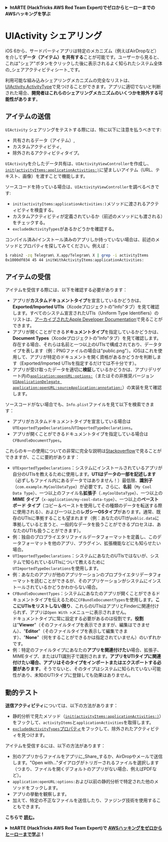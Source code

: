 <details>

<summary><strong>htARTE (HackTricks AWS Red Team Expert)でゼロからヒーローまでのAWSハッキングを学ぶ</strong></summary>

HackTricksをサポートする他の方法:

* **HackTricksにあなたの会社を広告掲載したい場合**や**HackTricksをPDFでダウンロードしたい場合**は、[**サブスクリプションプラン**](https://github.com/sponsors/carlospolop)をチェックしてください。
* [**公式PEASS & HackTricksグッズ**](https://peass.creator-spring.com)を入手する
* [**The PEASS Family**](https://opensea.io/collection/the-peass-family)を発見し、独占的な[**NFTs**](https://opensea.io/collection/the-peass-family)のコレクションをチェックする
* 💬 [**Discordグループ**](https://discord.gg/hRep4RUj7f)や[**telegramグループ**](https://t.me/peass)に**参加する**か、**Twitter** 🐦 [**@carlospolopm**](https://twitter.com/carlospolopm)を**フォローする**。
* **HackTricks**と[**HackTricks Cloud**](https://github.com/carlospolop/hacktricks-cloud)のgithubリポジトリにPRを提出して、あなたのハッキングテクニックを共有する。

</details>


# UIActivity シェアリング

iOS 6から、サードパーティアプリは特定のメカニズム（例えばAirDropなど）を介して**データ（アイテム）を共有する**ことが可能です。ユーザーから見ると、これは"シェア"ボタンをクリックした後に表示されるよく知られたシステム全体の_シェアアクティビティシート_です。

利用可能な組み込みシェアリングメカニズムの完全なリストは、[UIActivity.ActivityType](https://developer.apple.com/documentation/uikit/uiactivity/activitytype)で見つけることができます。アプリに適切でないと判断された場合、**開発者はこれらのシェアリングメカニズムのいくつかを除外する可能性があります**。

## **アイテムの送信**

`UIActivity` シェアリングをテストする際には、特に以下に注意を払うべきです:

* 共有されるデータ（アイテム）,
* カスタムアクティビティ,
* 除外されるアクティビティタイプ。

`UIActivity`を介したデータ共有は、`UIActivityViewController`を作成し、[`init(activityItems:applicationActivities:)`](https://developer.apple.com/documentation/uikit/uiactivityviewcontroller/1622019-init)に望ましいアイテム（URL、テキスト、画像）を渡すことで機能します。

ソースコードを持っている場合は、`UIActivityViewController`を調べるべきです:

* `init(activityItems:applicationActivities:)`メソッドに渡されるアクティビティを検査する。
* カスタムアクティビティが定義されているか（前述のメソッドにも渡される）をチェックする。
* `excludedActivityTypes`があるかどうかを確認する。

コンパイル済み/インストール済みのアプリしか持っていない場合は、前述のメソッドとプロパティを探してみてください。例えば：
```bash
$ rabin2 -zq Telegram\ X.app/Telegram\ X | grep -i activityItems
0x1000df034 45 44 initWithActivityItems:applicationActivities:
```
## **アイテムの受信**

アイテムを受信する際には、以下を確認する必要があります：

* アプリが**カスタムドキュメントタイプ**を宣言しているかどうかは、**Exported/Imported UTIs**（Xcodeプロジェクトの"Info"タブ）を見て確認します。すべてのシステム宣言されたUTIs（Uniform Type Identifiers）のリストは、[アーカイブされたApple Developer Documentation](https://developer.apple.com/library/archive/documentation/Miscellaneous/Reference/UTIRef/Articles/System-DeclaredUniformTypeIdentifiers.html#//apple_ref/doc/uid/TP40009259)で見ることができます。
* アプリが開くことができる**ドキュメントタイプ**を指定しているかどうかは、**Document Types**（Xcodeプロジェクトの"Info"タブ）を見て確認します。存在する場合、それらは名前と一つ以上のUTIsで構成されており、データタイプを表します（例：PNGファイルの場合は"public.png"）。iOSはこれを使用して、アプリが特定のドキュメントを開く資格があるかどうかを判断します（Exported/Imported UTIsを指定するだけでは不十分です）。
* アプリが受け取ったデータを適切に**検証**しているかどうかは、アプリデリゲート内の[`application:openURL:options:`](https://developer.apple.com/documentation/uikit/uiapplicationdelegate/1623112-application?language=objc)（またはその非推奨バージョン[`UIApplicationDelegate application:openURL:sourceApplication:annotation:`](https://developer.apple.com/documentation/uikit/uiapplicationdelegate/1623073-application?language=objc)）の実装を見て確認します。

ソースコードがない場合でも、`Info.plist`ファイルを見て以下を検索できます：

* アプリがカスタムドキュメントタイプを宣言している場合は`UTExportedTypeDeclarations`/`UTImportedTypeDeclarations`。
* アプリが開くことができるドキュメントタイプを指定している場合は`CFBundleDocumentTypes`。

これらのキーの使用についての非常に完全な説明は[Stackoverflow](https://stackoverflow.com/questions/21937978/what-are-utimportedtypedeclarations-and-utexportedtypedeclarations-used-for-on-i)で見ることができますが、ここに要約があります：

* `UTExportedTypeDeclarations`：システムにインストールされているアプリが自分のUTIsを教えるために使用します。**UTIはデータの一部を記述します**（必ずしもファイル内にあるデータではありません！）最低限、**識別子**（`com.example.MyCoolDataType`）が必要です。さらに、**名前**（`My Cool Data Type`）、一つ以上のファイル名**拡張子**（`.myCoolDataType`）、一つ以上の**MIME** **タイプ**（`x-application/my-cool-data-type`）、一つ以上の**ペーストボード** **タイプ**（コピー＆ペーストを使用してその種類のデータを転送する際に使用される）、および一つ以上の**レガシーOSタイプ**があります。通常、既存のUTIsに準拠することも望まれます（例：あなたのUTIが`public.data`に準拠していると言うと、一般的なデータを扱うことができるプロセスは、あなたのUTIも扱うことができます）。
* 例：独自のプロプライエタリファイルデータフォーマットを定義し、このデータフォーマットを他のアプリ、プラグイン、拡張機能などにも知らせたい場合。
* `UTImportedTypeDeclarations`：システムにあなたのUTIsではないが、システムで知られているUTIsについて教えるために`UTImportedTypeDeclarations`を使用します。
* 例：あなたのアプリが他のアプリケーションのプロプライエタリデータフォーマットを読むことができるが、そのアプリケーションがシステムにインストールされているかどうかわからない場合。
* `CFBundleDocumentTypes`：システムにあなたのアプリが開くことができるドキュメントタイプを伝えるために`CFBundleDocumentTypes`を使用します。**ここにUTIsをリストしない限り**、これらのUTIsはアプリとFinderに関連付けられず、アプリは`Open With >`メニューに表示されません。\
ドキュメントタイプに常に設定する必要があるのは役割です。**役割**は"**Viewer**"（そのファイルタイプを表示できますが、編集はできません）、"**Editor**"（そのファイルタイプを表示して編集できます）、"**None**"（何をすることができるかは指定されていません）のいずれかです。
* 例：特定のファイルタイプにあなたの**アプリを関連付けたい**場合、拡張子、MIMEタイプ、またはUTI識別子で識別されます。**アプリをUTIタイプに関連付けたい場合、アプリはそのタイプをインポートまたはエクスポートする必要があります**。そうでないと、そのタイプはシステムに知られていない可能性があり、未知のUTIタイプに登録しても効果はありません。

## 動的テスト

**送信アクティビティ**については、以下の方法があります：

* 静的分析で見たメソッド（[`init(activityItems:applicationActivities:)`](https://developer.apple.com/documentation/uikit/uiactivityviewcontroller/1622019-init)）をフックして、`activityItems`と`applicationActivities`を取得します。
* [`excludedActivityTypes`プロパティ](https://developer.apple.com/documentation/uikit/uiactivityviewcontroller/1622009-excludedactivitytypes)をフックして、除外されたアクティビティを見つけます。

アイテムを受信するには、以下の方法があります：

* 別のアプリからファイルをアプリに_Share_するか、AirDropやメールで送信します。"Open with..."ダイアログがトリガーされるファイルを選択します（つまり、ファイルを開くデフォルトのアプリがない場合、例えばPDFなど）。
* `application:openURL:options:`および以前の静的分析で特定された他のメソッドをフックします。
* アプリの挙動を観察します。
* 加えて、特定の不正なファイルを送信したり、ファジング技術を使用することもできます。

**こちらで** [**読む**](https://mobile-security.gitbook.io/mobile-security-testing-guide/ios-testing-guide/0x06h-testing-platform-interaction#dynamic-analysis-8)**。**

<details>

<summary><strong>htARTE (HackTricks AWS Red Team Expert)で</strong> <a href="https://training.hacktricks.xyz/courses/arte"><strong>AWSハッキングをゼロからヒーローまで学ぶ</strong></a><strong>！</strong></summary>

HackTricksをサポートする他の方法：

* **HackTricksにあなたの会社を広告したい**、または**HackTricksをPDFでダウンロードしたい**場合は、[**サブスクリプションプラン**](https://github.com/sponsors/carlospolop)をチェックしてください！
* [**公式PEASS & HackTricksグッズ**](https://peass.creator-spring.com)を入手してください。
* [**The PEASS Family**](https://opensea.io/collection/the-peass-family)を発見してください。私たちの独占的な[**NFTs**](https://opensea.io/collection/the-peass-family)のコレクションです。
* 💬 [**Discordグループ**](https://discord.gg/hRep4RUj7f)や[**テレグラムグループ**](https://t.me/peass)に**参加する**か、**Twitter** 🐦 [**@carlospolopm**](https://twitter.com/carlospolopm)で**フォロー**してください。
* **HackTricks**（https://github.com/carlospolop/hacktricks）および[**HackTricks Cloud**](https://github.com/carlospolop/hacktricks-cloud)のgithubリポジトリにPRを提出して、あなたのハッキングのコツを共有してください。

</details>
